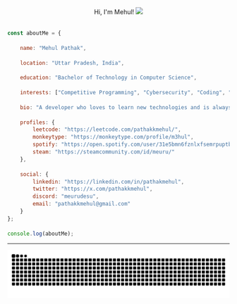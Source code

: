 <div align="center">
Hi, I'm Mehul! <img src="https://user-images.githubusercontent.com/74038190/241763891-7bb1e704-6026-48f9-8435-2f4d40101348.gif" width="35px" />
</div>
<br>

```javascript
const aboutMe = {

    name: "Mehul Pathak",

    location: "Uttar Pradesh, India",

    education: "Bachelor of Technology in Computer Science",

    interests: ["Competitive Programming", "Cybersecurity", "Coding", "Gaming", "Typing", "Chess"],

    bio: "A developer who loves to learn new technologies and is always striving to expand and share knowledge.",

    profiles: {
        leetcode: "https://leetcode.com/pathakkmehul/",
        monkeytype: "https://monkeytype.com/profile/m3hul",
        spotify: "https://open.spotify.com/user/31e5bmn6fznlxfsemrpuptbo5xva?si=96648036465a4ce3",
        steam: "https://steamcommunity.com/id/meuru/"
    },

    social: {
        linkedin: "https://linkedin.com/in/pathakmehul",
        twitter: "https://x.com/pathakkmehul",
        discord: "meurudesu",
        email: "pathakkmehul@gmail.com"
    }
};

console.log(aboutMe);
```
---

<picture>
  <source media="(prefers-color-scheme: dark)" srcset="https://raw.githubusercontent.com/m3hu1/m3hu1/output/github-contribution-grid-snake-dark.svg">
  <source media="(prefers-color-scheme: light)" srcset="https://raw.githubusercontent.com/m3hu1/m3hu1/output/github-contribution-grid-snake.svg">
  <img alt="github contribution grid snake animation" src="https://raw.githubusercontent.com/m3hu1/m3hu1/output/github-contribution-grid-snake.svg">
</picture>
